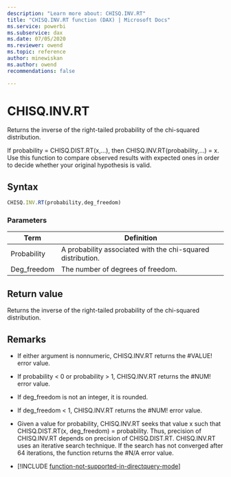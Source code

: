 ```yaml
---
description: "Learn more about: CHISQ.INV.RT"
title: "CHISQ.INV.RT function (DAX) | Microsoft Docs"
ms.service: powerbi 
ms.subservice: dax 
ms.date: 07/05/2020
ms.reviewer: owend
ms.topic: reference
author: minewiskan
ms.author: owend 
recommendations: false

---
```

# CHISQ.INV.RT

Returns the inverse of the right-tailed probability of the chi-squared distribution.  
  
If probability = CHISQ.DIST.RT(x,...), then CHISQ.INV.RT(probability,...) = x. Use this function to compare observed results with expected ones in order to decide whether your original hypothesis is valid.  
  
## Syntax  
  
```js
CHISQ.INV.RT(probability,deg_freedom)  
```
  
### Parameters  
  
|Term|Definition|  
|--------|--------------|  
|Probability|A probability associated with the chi-squared distribution.|  
|Deg_freedom|The number of degrees of freedom.|  
  
## Return value

Returns the inverse of the right-tailed probability of the chi-squared distribution.  
  
## Remarks

- If either argument is nonnumeric, CHISQ.INV.RT returns the #VALUE! error value.  
  
- If probability &lt; 0 or probability &gt; 1, CHISQ.INV.RT returns the #NUM! error value.  
  
- If deg_freedom is not an integer, it is rounded.  
  
- If deg_freedom &lt; 1, CHISQ.INV.RT returns the #NUM! error value.  
  
- Given a value for probability, CHISQ.INV.RT seeks that value x such that CHISQ.DIST.RT(x, deg_freedom) = probability. Thus, precision of CHISQ.INV.RT depends on precision of CHISQ.DIST.RT. CHISQ.INV.RT uses an iterative search technique. If the search has not converged after 64 iterations, the function returns the #N/A error value.  

- [!INCLUDE [function-not-supported-in-directquery-mode](includes/function-not-supported-in-directquery-mode.md)]
